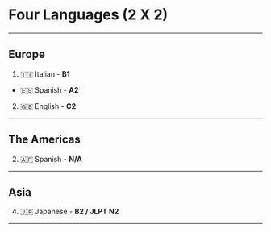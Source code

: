 # Four Languages (2 X 2)
_______________________________________________________________________________
## Europe
1. 🇮🇹 Italian - **B1**
- 🇪🇸 Spanish - **A2**
2. 🇬🇧 English - **C2**
_______________________________________________________________________________
## The Americas
2. 🇦🇷 Spanish - **N/A**
_______________________________________________________________________________
## Asia
4. 🇯🇵 Japanese - **B2 / JLPT N2**
_______________________________________________________________________________
